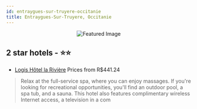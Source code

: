 ```yaml
---
id: entraygues-sur-truyere-occitanie
title: Entraygues-Sur-Truyere, Occitanie
---
```


<center><img src="https://i.travelapi.com/hotels/2000000/1660000/1655600/1655544/ff8c623d_z.jpg" alt="Featured Image" /></center>


##  2 star hotels - ⭐️⭐️

-    [Logis Hôtel la Rivière](https://us.hurb.com/hotels/entraygues-sur-truyere/logis-hotel-la-riviere-JNP-JP874020?cmp=18055) Prices from R$441.24
   > Relax at the full-service spa, where you can enjoy massages. If you're looking for recreational opportunities, you'll find an outdoor pool, a spa tub, and a sauna. This hotel also features complimentary wireless Internet access, a television in a com
